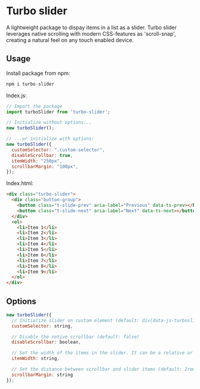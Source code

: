 # Turbo slider

A lightweight package to dispay items in a list as a slider. Turbo slider leverages native scrolling with modern CSS-features as 'scroll-snap', creating a natural feel on any touch enabled device.

## Usage

Install package from npm:

```javascript
npm i turbo-slider
```

Index.js:

```javascript
// Import the package
import turboSlider from 'turbo-slider';

// Initialize without options...
new turboSlider();

// ...or initialize with options:
new turboSlider({
  customSelector: ".custom-selector",
  disableScrollbar: true,
  itemWidth: "250px",
  scrollbarMargin: "100px",
});
```

Index.html:

```html
<div class="turbo-slider">
  <div class="button-group">
    <button class="t-slide-prev" aria-label="Previous" data-ts-prev></button>
    <button class="t-slide-next" aria-label="Next" data-ts-next></button>
  </div>
  <ol>
    <li>Item 1</li>
    <li>Item 2</li>
    <li>Item 3</li>
    <li>Item 4</li>
    <li>Item 5</li>
    <li>Item 6</li>
    <li>Item 7</li>
    <li>Item 8</li>
    <li>Item 9</li>
  </ol>
</div>
```

## Options

```javascript
new turboSlider({
  // Initialize slider on custom element (default: div[data-js-turboslider])
  customSelector: string,

  // Disable the native scrollbar (default: false)
  disableScrollbar: boolean,

  // Set the width of the items in the slider. It can be a relative or absolute value (default: auto)
  itemWidth: string,

  // Set the distance between scrollbar and slider items (default: 2rem)
  scrollbarMargin: string 
});
```

